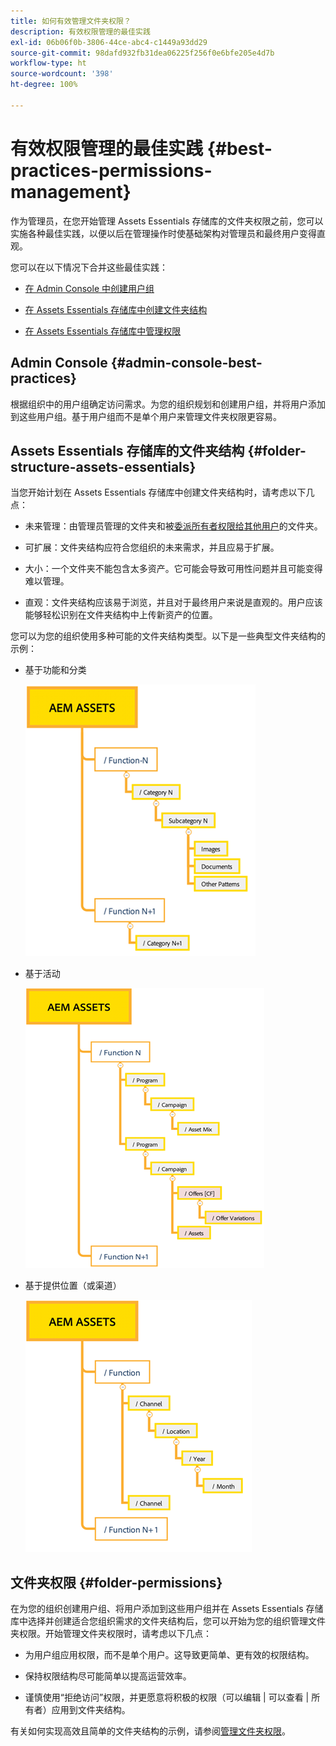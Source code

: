 ```yaml
---
title: 如何有效管理文件夹权限？
description: 有效权限管理的最佳实践
exl-id: 06b06f0b-3806-44ce-abc4-c1449a93dd29
source-git-commit: 98dafd932fb31dea06225f256f0e6bfe205e4d7b
workflow-type: ht
source-wordcount: '398'
ht-degree: 100%

---
```


# 有效权限管理的最佳实践 {#best-practices-permissions-management}

作为管理员，在您开始管理 Assets Essentials 存储库的文件夹权限之前，您可以实施各种最佳实践，以便以后在管理操作时使基础架构对管理员和最终用户变得直观。

您可以在以下情况下合并这些最佳实践：

* [在 Admin Console 中创建用户组](#admin-console-best-practices)

* [在 Assets Essentials 存储库中创建文件夹结构](#folder-structure-assets-essentials)

* [在 Assets Essentials 存储库中管理权限](#folder-permissions)

## Admin Console {#admin-console-best-practices}

根据组织中的用户组确定访问需求。为您的组织规划和创建用户组，并将用户添加到这些用户组。基于用户组而不是单个用户来管理文件夹权限更容易。

## Assets Essentials 存储库的文件夹结构 {#folder-structure-assets-essentials}

当您开始计划在 Assets Essentials 存储库中创建文件夹结构时，请考虑以下几点：

* 未来管理：由管理员管理的文件夹和被[委派所有者权限给其他用户](manage-permissions.md##manage-permissions-folders)的文件夹。

* 可扩展：文件夹结构应符合您组织的未来需求，并且应易于扩展。

* 大小：一个文件夹不能包含太多资产。它可能会导致可用性问题并且可能变得难以管理。

* 直观：文件夹结构应该易于浏览，并且对于最终用户来说是直观的。用户应该能够轻松识别在文件夹结构中上传新资产的位置。

您可以为您的组织使用多种可能的文件夹结构类型。以下是一些典型文件夹结构的示例：

* 基于功能和分类

   ![功能和分类](assets/function-categorization.png)

* 基于活动

   ![基于活动](assets/campaign-based.png)

* 基于提供位置（或渠道）

   ![基于提供位置](assets/offer-location.png)


## 文件夹权限 {#folder-permissions}

在为您的组织创建用户组、将用户添加到这些用户组并在 Assets Essentials 存储库中选择并创建适合您组织需求的文件夹结构后，您可以开始为您的组织管理文件夹权限。开始管理文件夹权限时，请考虑以下几点：

* 为用户组应用权限，而不是单个用户。这导致更简单、更有效的权限结构。

* 保持权限结构尽可能简单以提高运营效率。

* 谨慎使用“拒绝访问”权限，并更愿意将积极的权限（可以编辑 | 可以查看 | 所有者）应用到文件夹结构。

有关如何实现高效且简单的文件夹结构的示例，请参阅[管理文件夹权限](manage-permissions.md##manage-permissions-folders)。
